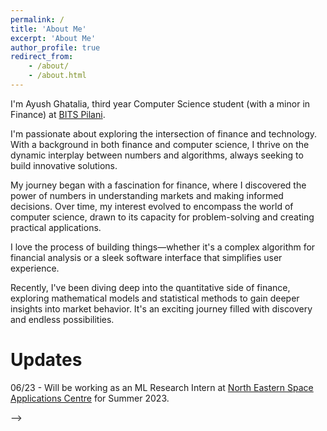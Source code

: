 ```yaml
---
permalink: /
title: 'About Me'
excerpt: 'About Me'
author_profile: true
redirect_from:
    - /about/
    - /about.html
---
```


I'm Ayush Ghatalia, third year Computer Science student (with a minor in Finance) at [BITS Pilani](https://www.bits-pilani.ac.in/goa/).

I'm passionate about exploring the intersection of finance and technology. With a background in both finance and computer science, I thrive on the dynamic interplay between numbers and algorithms, always seeking to build innovative solutions.

My journey began with a fascination for finance, where I discovered the power of numbers in understanding markets and making informed decisions. Over time, my interest evolved to encompass the world of computer science, drawn to its capacity for problem-solving and creating practical applications.

I love the process of building things—whether it's a complex algorithm for financial analysis or a sleek software interface that simplifies user experience.

Recently, I've been diving deep into the quantitative side of finance, exploring mathematical models and statistical methods to gain deeper insights into market behavior. It's an exciting journey filled with discovery and endless possibilities.

# Updates

<!-- _Jan '24_ - "[Large Content And Behavior Models To Understand, Simulate, And Optimize Content And Behavior](https://arxiv.org/abs/2309.00359)" has been accepted as a Spotlight paper at ICLR 2024!

_Sep '23_ - My work on "[Large Content And Behavior Models To Understand, Simulate, And Optimize Content And Behavior](https://arxiv.org/abs/2309.00359)" is available on arXiv.

_Jun '23_ - I'll be working remotely with Dr. Adriana Kovashka at the University of Pittsburgh as a Research Assistant.

_Jan '23_ - I'll be working as a Research Assistant with [APPCAIR](https://www.bits-pilani.ac.in/appcair/) and [Wadhwani AI](https://www.wadhwaniai.org/) during the spring semester.

_Nov '22_ - I'll be joining [Adobe Media and Data Science Research](https://research.adobe.com/) as a Research Intern.

_Nov '22_ - I'll be an instructor for the Introduction to ML and DL course by Center of Technical Education, BITS Pilani, Goa. -->

<!-- _Sept '22_ - Offered a research internship at Adobe Media and Data Science Research, for summer 2023. -->

<!-- _July '22_ - Selected to attend the [6th Summer School on AI](http://cvit.iiit.ac.in/summerschool2022/index.php) organized by CVIT, IIITH. -->

<!-- _July '22_ - I'll be an instructor for the Introduction to Deep Learning course by Quark Controls, BITS Pilani - Goa. -->

<!-- _July '22_ - Selected to attend [Amazon ML Summer School 2022](https://amazonmlsummerschoolindia.splashthat.com/). -->

06/23 - Will be working as an ML Research Intern at [North Eastern Space Applications Centre](https://nesac.gov.in/) for Summer 2023.

<!-- <br/> --> -->

<!-- [![Hits](https://hits.seeyoufarm.com/api/count/incr/badge.svg?url=https%3A%2F%2Fashmitkx.github.io&count_bg=%23096CDD&title_bg=%23555555&icon=&icon_color=%23E7E7E7&title=visits&edge_flat=true)](https://hits.seeyoufarm.com) -->
